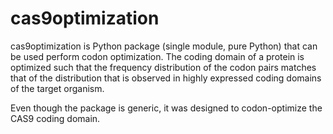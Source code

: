 # cas9optimization

cas9optimization is Python package (single module, pure Python) that can be used perform codon optimization. The coding domain of a protein is optimized such that the frequency distribution of the codon pairs matches that of the distribution that is observed in highly expressed coding domains of the target organism.

Even though the package is generic, it was designed to codon-optimize the CAS9 coding domain. 